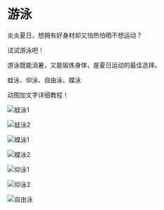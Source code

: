 游泳
====

炎炎夏日，想拥有好身材却又怕热怕晒不想运动？

试试游泳吧！

游泳既能消暑，又能锻炼身体，是夏日运动的最佳选择。

蛙泳、仰泳、自由泳、蝶泳

动图加文字详细教程！

![蛙泳1](http://biang.io/biangpic/blog/7a7a84b7edb863c2facba4c47584872f.gif)

![蛙泳2](http://biang.io/biangpic/blog/60b14aa25b56f39c43504a8c7a093a33.gif)

![蝶泳1](http://biang.io/biangpic/blog/c6c0a758a8b0e1e6b690ba894c830d59.gif)

![蝶泳2](http://biang.io/biangpic/blog/14bd22fe8b2ec92042c9b174a7a08f5a.gif)

![仰泳1](http://biang.io/biangpic/blog/cb452fd54e66128ad09cd472af1c29c9.gif)

![仰泳2](http://biang.io/biangpic/blog/3a28c5a0fa6ac9639c1bb7f66416955a.gif)

![自由泳](http://biang.io/biangpic/blog/b02fbc5c3070540338a83fe45fdebb7f.gif)
